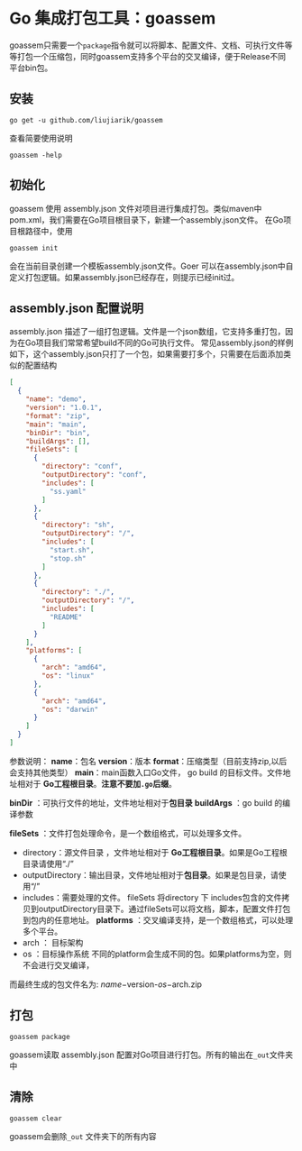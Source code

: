 # Go 集成打包工具：goassem
goassem只需要一个`package`指令就可以将脚本、配置文件、文档、可执行文件等等打包一个压缩包，同时goassem支持多个平台的交叉编译，便于Release不同平台bin包。

## 安装
```
go get -u github.com/liujiarik/goassem
```

 查看简要使用说明
```
goassem -help
```
## 初始化
goassem 使用 assembly.json 文件对项目进行集成打包。类似maven中pom.xml，我们需要在Go项目根目录下，新建一个assembly.json文件。
在Go项目根路径中，使用
```
goassem init
```

会在当前目录创建一个模板assembly.json文件。Goer 可以在assembly.json中自定义打包逻辑。如果assembly.json已经存在，则提示已经init过。

## assembly.json 配置说明

assembly.json 描述了一组打包逻辑。文件是一个json数组，它支持多重打包，因为在Go项目我们常常希望build不同的Go可执行文件。
常见assembly.json的样例如下，这个assembly.json只打了一个包，如果需要打多个，只需要在后面添加类似的配置结构

``` json
[
  {
    "name": "demo",
    "version": "1.0.1",
    "format": "zip",
    "main": "main",
    "binDir": "bin",
    "buildArgs": [],
    "fileSets": [
      {
        "directory": "conf",
        "outputDirectory": "conf",
        "includes": [
          "ss.yaml"
        ]
      },
      {
        "directory": "sh",
        "outputDirectory": "/",
        "includes": [
          "start.sh",
          "stop.sh"
        ]
      },
      {
        "directory": "./",
        "outputDirectory": "/",
        "includes": [
          "README"
        ]
      }
    ],
    "platforms": [
      {
        "arch": "amd64",
        "os": "linux"
      },
      {
        "arch": "amd64",
        "os": "darwin"
      }
    ]
  }
]
```


参数说明：
**name**：包名
**version**：版本
**format**：压缩类型（目前支持zip,以后会支持其他类型）
**main**：main函数入口Go文件， go build 的目标文件。文件地址相对于 **Go工程根目录**。**注意不要加`.go`后缀**。

 **binDir** ：可执行文件的地址，文件地址相对于**包目录**
**buildArgs** ：go build 的编译参数

**fileSets** ：文件打包处理命令，是一个数组格式，可以处理多文件。
* directory：源文件目录 ，文件地址相对于 **Go工程根目录**。如果是Go工程根目录请使用“./”
* outputDirectory：输出目录，文件地址相对于**包目录**。如果是包目录，请使用“/”
* includes：需要处理的文件。
fileSets 将directory 下 includes包含的文件拷贝到outputDirectory目录下。通过fileSets可以将文档，脚本，配置文件打包到包内的任意地址。
**platforms** ：交叉编译支持，是一个数组格式，可以处理多个平台。
* arch ： 目标架构
* os  ：目标操作系统
不同的platform会生成不同的包。如果platforms为空，则不会进行交叉编译，

而最终生成的包文件名为:
$name-$version-$os-$arch.zip


## 打包
```
goassem package
```

goassem读取 assembly.json 配置对Go项目进行打包。所有的输出在`_out`文件夹中

## 清除
```
goassem clear
```
goassem会删除`_out` 文件夹下的所有内容
